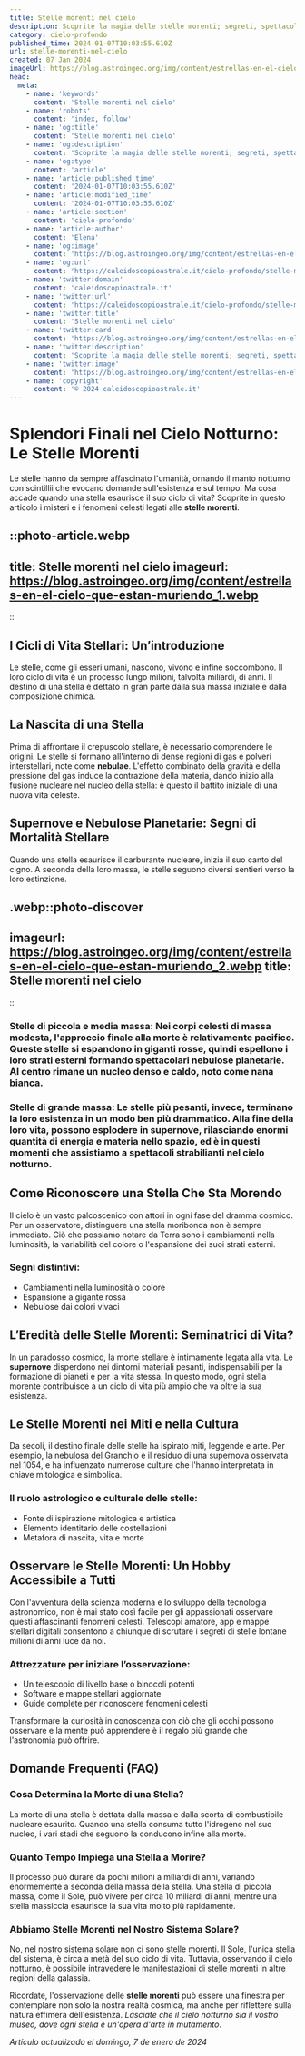 ```yaml
---
title: Stelle morenti nel cielo
description: Scoprite la magia delle stelle morenti; segreti, spettacoli celesti e il destino degli astri. Esplora luniverso morente con noi!
category: cielo-profondo
published_time: 2024-01-07T10:03:55.610Z
url: stelle-morenti-nel-cielo
created: 07 Jan 2024
imageUrl: https://blog.astroingeo.org/img/content/estrellas-en-el-cielo-que-estan-muriendo_1.webp
head:
  meta:
    - name: 'keywords'
      content: 'Stelle morenti nel cielo'
    - name: 'robots'
      content: 'index, follow'
    - name: 'og:title'
      content: 'Stelle morenti nel cielo'
    - name: 'og:description'
      content: 'Scoprite la magia delle stelle morenti; segreti, spettacoli celesti e il destino degli astri. Esplora luniverso morente con noi!'
    - name: 'og:type'
      content: 'article'
    - name: 'article:published_time'
      content: '2024-01-07T10:03:55.610Z'
    - name: 'article:modified_time'
      content: '2024-01-07T10:03:55.610Z'
    - name: 'article:section'
      content: 'cielo-profondo'
    - name: 'article:author'
      content: 'Elena'
    - name: 'og:image'
      content: 'https://blog.astroingeo.org/img/content/estrellas-en-el-cielo-que-estan-muriendo_1.webp'
    - name: 'og:url'
      content: 'https://caleidoscopioastrale.it/cielo-profondo/stelle-morenti-nel-cielo'
    - name: 'twitter:domain'
      content: 'caleidoscopioastrale.it'
    - name: 'twitter:url'
      content: 'https://caleidoscopioastrale.it/cielo-profondo/stelle-morenti-nel-cielo'
    - name: 'twitter:title'
      content: 'Stelle morenti nel cielo'
    - name: 'twitter:card'
      content: 'https://blog.astroingeo.org/img/content/estrellas-en-el-cielo-que-estan-muriendo_1.webp'
    - name: 'twitter:description'
      content: 'Scoprite la magia delle stelle morenti; segreti, spettacoli celesti e il destino degli astri. Esplora luniverso morente con noi!'
    - name: 'twitter:image'
      content: 'https://blog.astroingeo.org/img/content/estrellas-en-el-cielo-que-estan-muriendo_1.webp'
    - name: 'copyright'
      content: '© 2024 caleidoscopioastrale.it'
---
```

# Splendori Finali nel Cielo Notturno: Le Stelle Morenti

Le stelle hanno da sempre affascinato l'umanità, ornando il manto notturno con scintillii che evocano domande sull'esistenza e sul tempo. Ma cosa accade quando una stella esaurisce il suo ciclo di vita? Scoprite in questo articolo i misteri e i fenomeni celesti legati alle **stelle morenti**.

::photo-article.webp
---
title: Stelle morenti nel cielo
imageurl: https://blog.astroingeo.org/img/content/estrellas-en-el-cielo-que-estan-muriendo_1.webp
---
::

## I Cicli di Vita Stellari: Un’introduzione
Le stelle, come gli esseri umani, nascono, vivono e infine soccombono. Il loro ciclo di vita è un processo lungo milioni, talvolta miliardi, di anni. Il destino di una stella è dettato in gran parte dalla sua massa iniziale e dalla composizione chimica.

## La Nascita di una Stella
Prima di affrontare il crepuscolo stellare, è necessario comprendere le origini. Le stelle si formano all'interno di dense regioni di gas e polveri interstellari, note come **nebulae**. L'effetto combinato della gravità e della pressione del gas induce la contrazione della materia, dando inizio alla fusione nucleare nel nucleo della stella: è questo il battito iniziale di una nuova vita celeste.

## Supernove e Nebulose Planetarie: Segni di Mortalità Stellare
Quando una stella esaurisce il carburante nucleare, inizia il suo canto del cigno. A seconda della loro massa, le stelle seguono diversi sentieri verso la loro estinzione.

.webp::photo-discover
---
imageurl: https://blog.astroingeo.org/img/content/estrellas-en-el-cielo-que-estan-muriendo_2.webp
title: Stelle morenti nel cielo
---
::

### Stelle di piccola e media massa: Nei corpi celesti di massa modesta, l'approccio finale alla morte è relativamente pacifico. Queste stelle si espandono in **giganti rosse**, quindi espellono i loro strati esterni formando spettacolari **nebulose planetarie**. Al centro rimane un nucleo denso e caldo, noto come **nana bianca**.

### Stelle di grande massa: Le stelle più pesanti, invece, terminano la loro esistenza in un modo ben più drammatico. Alla fine della loro vita, possono esplodere in **supernove**, rilasciando enormi quantità di energia e materia nello spazio, ed è in questi momenti che assistiamo a spettacoli strabilianti nel cielo notturno.

## Come Riconoscere una Stella Che Sta Morendo
Il cielo è un vasto palcoscenico con attori in ogni fase del dramma cosmico. Per un osservatore, distinguere una stella moribonda non è sempre immediato. Ciò che possiamo notare da Terra sono i cambiamenti nella luminosità, la variabilità del colore o l'espansione dei suoi strati esterni.

### Segni distintivi:
- Cambiamenti nella luminosità o colore
- Espansione a gigante rossa
- Nebulose dai colori vivaci

## L’Eredità delle Stelle Morenti: Seminatrici di Vita?
In un paradosso cosmico, la morte stellare è intimamente legata alla vita. Le **supernove** disperdono nei dintorni materiali pesanti, indispensabili per la formazione di pianeti e per la vita stessa. In questo modo, ogni stella morente contribuisce a un ciclo di vita più ampio che va oltre la sua esistenza.

## Le Stelle Morenti nei Miti e nella Cultura
Da secoli, il destino finale delle stelle ha ispirato miti, leggende e arte. Per esempio, la nebulosa del Granchio è il residuo di una supernova osservata nel 1054, e ha influenzato numerose culture che l'hanno interpretata in chiave mitologica e simbolica.

### Il ruolo astrologico e culturale delle stelle:
- Fonte di ispirazione mitologica e artistica
- Elemento identitario delle costellazioni
- Metafora di nascita, vita e morte

## Osservare le Stelle Morenti: Un Hobby Accessibile a Tutti
Con l'avventura della scienza moderna e lo sviluppo della tecnologia astronomico, non è mai stato così facile per gli appassionati osservare questi affascinanti fenomeni celesti. Telescopi amatore, app e mappe stellari digitali consentono a chiunque di scrutare i segreti di stelle lontane milioni di anni luce da noi.

### Attrezzature per iniziare l’osservazione:
- Un telescopio di livello base o binocoli potenti
- Software e mappe stellari aggiornate
- Guide complete per riconoscere fenomeni celesti

Transformare la curiosità in conoscenza con ciò che gli occhi possono osservare e la mente può apprendere è il regalo più grande che l'astronomia può offrire.

## Domande Frequenti (FAQ)

### Cosa Determina la Morte di una Stella?
La morte di una stella è dettata dalla massa e dalla scorta di combustibile nucleare esaurito. Quando una stella consuma tutto l'idrogeno nel suo nucleo, i vari stadi che seguono la conducono infine alla morte.

### Quanto Tempo Impiega una Stella a Morire?
Il processo può durare da pochi milioni a miliardi di anni, variando enormemente a seconda della massa della stella. Una stella di piccola massa, come il Sole, può vivere per circa 10 miliardi di anni, mentre una stella massiccia esaurisce la sua vita molto più rapidamente.

### Abbiamo Stelle Morenti nel Nostro Sistema Solare?
No, nel nostro sistema solare non ci sono stelle morenti. Il Sole, l'unica stella del sistema, è circa a metà del suo ciclo di vita. Tuttavia, osservando il cielo notturno, è possibile intravedere le manifestazioni di stelle morenti in altre regioni della galassia.

Ricordate, l'osservazione delle **stelle morenti** può essere una finestra per contemplare non solo la nostra realtà cosmica, ma anche per riflettere sulla natura effimera dell'esistenza. *Lasciate che il cielo notturno sia il vostro museo, dove ogni stella è un'opera d'arte in mutamento*.

_Artículo actualizado el domingo, 7 de enero de 2024_